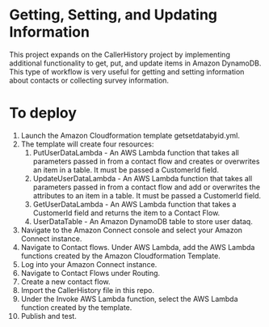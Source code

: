 # Getting, Setting, and Updating Information

This project expands on the CallerHistory project by implementing additional functionality to get, put, and update items in Amazon DynamoDB.  This type of workflow is very useful for getting and setting information about contacts or collecting survey information.

# To deploy
1. Launch the Amazon Cloudformation template getsetdatabyid.yml.
2. The template will create four resources:
   1. PutUserDataLambda - An AWS Lambda function that takes all parameters passed in from a contact flow and creates or overwrites an item in a table.  It must be passed a CustomerId field.
   2. UpdateUserDataLambda - An AWS Lambda function that takes all parameters passed in from a contact flow and add or overwrites the attributes to an item in a table.  It must be passed a CustomerId field.
   3. GetUserDataLambda - An AWS Lambda function that takes a CustomerId field and returns the item to a Contact Flow.
   4. UserDataTable - An Amazon DynamoDB table to store user dataq.
3. Navigate to the Amazon Connect console and select your Amazon Connect instance.
4. Navigate to Contact flows.  Under AWS Lambda, add the AWS Lambda functions created by the Amazon Cloudformation Template.
5. Log into your Amazon Connect instance.
6. Navigate to Contact Flows under Routing.
7. Create a new contact flow.
8. Import the CallerHistory file in this repo.
9. Under the Invoke AWS Lambda function, select the AWS Lambda function created by the template.
10. Publish and test.